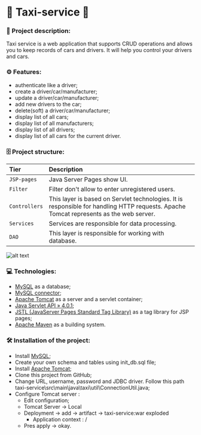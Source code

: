 # 🚖 Taxi-service 🚖

### 📜 Project description: 
Taxi service is a web application that supports CRUD operations and  allows you to keep records of cars and drivers.
It will help you control your drivers and cars.

### ⚙️ Features:
- authenticate like a driver;
- create a driver/car/manufacturer;
- update a driver/car/manufacturer;
- add new drivers to the car;
- delete(soft) a driver/car/manufacturer;
- display list of all cars;
- display list of all manufacturers;
- display list of all drivers;
- display list of all cars for the current driver.

### 🗄 Project structure:

| Tier                                        | Description                                                                                                                            |
|:--------------------------------------------|:---------------------------------------------------------------------------------------------------------------------------------------|
| `JSP-pages`                                 | Java Server Pages show UI.                                                                                                             |
| `Filter`                                    | Filter don't allow to enter unregistered  users.                                                                                       |
| `Controllers`                               | This layer is based on Servlet technologies. It is responsible for handling HTTP requests. Apache Tomcat represents as the web server. |     |
| `Services`                                  | Services are responsible for data processing.                                                                                          |
| `DAO`                                       | This layer is responsible for working with database.                                                                                   |

![alt text](C:\Users\user\Documents\taxi_models_diagram.jpeg)

### 💻 Technologies:

- [MySQL](https://www.mysql.com/) as a database;
- [MySQL connector](https://mvnrepository.com/artifact/mysql/mysql-connector-java/8.0.22);
- [Apache Tomcat](https://tomcat.apache.org/) as a server and a servlet container;
- [Java Servlet API » 4.0.1](https://mvnrepository.com/artifact/javax.servlet/javax.servlet-api/4.0.1);
- [JSTL (JavaServer Pages Standard Tag Library)](https://mvnrepository.com/artifact/jstl/jstl/1.2) as a tag library for JSP pages;
- [Apache Maven](https://maven.apache.org/) as a building system.

### 🛠 Installation of the project:

- Install [MySQL](https://www.mysql.com/);
- Create your own schema and tables using init_db.sql file;
- Install [Apache Tomcat](https://archive.apache.org/dist/tomcat/tomcat-9/v9.0.50/bin/);
- Clone this project from GitHub;
- Change URL, username, password and JDBC driver. Follow this path taxi-service\src\main\java\taxi\util\ConnectionUtil.java;
- Configure Tomcat server :
  - Edit configuration;
  - Tomcat Server -> Local
  - Deployment -> add -> artifact -> taxi-service:war exploded
    - Application context : /
  - Pres apply -> okay.